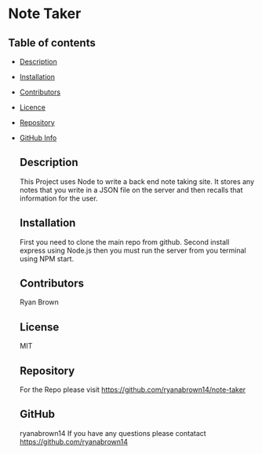
  # Note Taker

  ## Table of contents

- [Description](#Description)
- [Installation](#Installation)
- [Contributors](#Contributors)
- [Licence](#Licence)
- [Repository](#Repository)
- [GitHub Info](#GitHub)

  ## Description

  This Project uses Node to write a back end note taking site.  It stores any notes that you write in a JSON file on the server and then recalls that information for the user.

  ## Installation 

  First you need to clone the main repo from github. Second install express using Node.js then you must run the server from you terminal using NPM start.

  ## Contributors

  Ryan Brown

  ## License

  MIT

  ## Repository

  For the Repo please visit https://github.com/ryanabrown14/note-taker

  ## GitHub

  ryanabrown14
  If you have any questions please contatact https://github.com/ryanabrown14 







